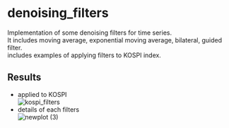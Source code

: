 # denoising_filters
Implementation of some denoising filters for time series. <br />
It includes moving average, exponential moving average, bilateral, guided filter. <br />
includes examples of applying filters to KOSPI index.

## Results
* applied to KOSPI <br />
![kospi_filters](https://github.com/chominky/denoising_filters/assets/102792431/0f2b0ed0-57e7-451d-ab4e-fc9f520ceea8)
* details of each filters <br />
![newplot (3)](https://github.com/chominky/denoising_filters/assets/102792431/e6d20e86-f363-4a5b-93b9-b6eff0c23a55)

